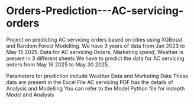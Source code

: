 # Orders-Prediction---AC-servicing-orders
Project on predicting AC servicing orders based on cities using XGBosst and Random Forest Modelling. 
We have 3 years of data from Jan 2023 to May 15 2025.
Data for AC servicing Orders, Marketing spend, Weather is present in 3 different sheets
We have to predict the data for AC servicing orders from May 16 2025 to May 30 2025.

Parameters for prediction include Weather Data and Marketing Data
These data are present in the Excel File
AC servicing PDF has the details of Analysis and Modelling 
You can refer to the Model Python file for indepth Model and Analysis

